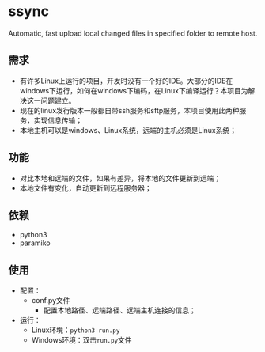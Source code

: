# ssync
Automatic, fast upload local changed files in specified folder to remote host.

## 需求
- 有许多Linux上运行的项目，开发时没有一个好的IDE。大部分的IDE在windows下运行，如何在windows下编码，在Linux下编译运行？本项目为解决这一问题建立。
- 现在的linux发行版本一般都自带ssh服务和sftp服务，本项目使用此两种服务，实现信息传输；
- 本地主机可以是windows、Linux系统，远端的主机必须是Linux系统；

## 功能
- 对比本地和远端的文件，如果有差异，将本地的文件更新到远端；
- 本地文件有变化，自动更新到远程服务器；

## 依赖
- python3
- paramiko

## 使用
- 配置：
  - conf.py文件
    - 配置本地路径、远端路径、远端主机连接的信息；
- 运行：
  - Linux环境：`python3 run.py`
  - Windows环境：双击`run.py`文件
